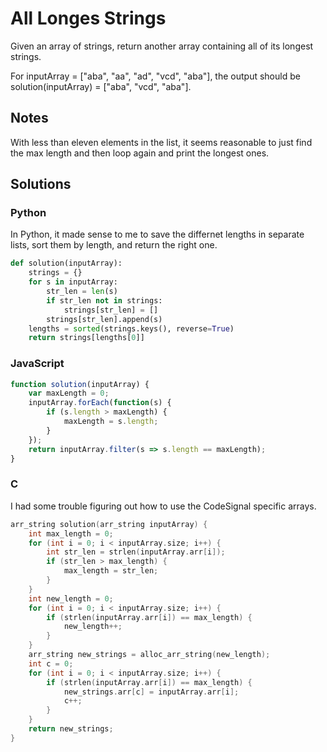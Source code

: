 # All Longes Strings
Given an array of strings, return another array containing all of its longest strings.

For inputArray = ["aba", "aa", "ad", "vcd", "aba"], the output should be
solution(inputArray) = ["aba", "vcd", "aba"].

## Notes
With less than eleven elements in the list, it seems reasonable to just find the max length and then loop again and print the longest ones.

## Solutions

### Python
In Python, it made sense to me to save the differnet lengths in separate lists, sort them by length, and return the right one.
```python
def solution(inputArray):
    strings = {}
    for s in inputArray:
        str_len = len(s)
        if str_len not in strings:
            strings[str_len] = []
        strings[str_len].append(s)
    lengths = sorted(strings.keys(), reverse=True)
    return strings[lengths[0]]
```

### JavaScript
```javascript
function solution(inputArray) {
    var maxLength = 0;
    inputArray.forEach(function(s) {
        if (s.length > maxLength) {
            maxLength = s.length;
        }
    });
    return inputArray.filter(s => s.length == maxLength);
}
```

### C
I had some trouble figuring out how to use the CodeSignal specific arrays.

```c
arr_string solution(arr_string inputArray) {
    int max_length = 0;
    for (int i = 0; i < inputArray.size; i++) {
        int str_len = strlen(inputArray.arr[i]);
        if (str_len > max_length) {
            max_length = str_len;
        }
    }
    int new_length = 0;
    for (int i = 0; i < inputArray.size; i++) {
        if (strlen(inputArray.arr[i]) == max_length) {
            new_length++;
        }
    }
    arr_string new_strings = alloc_arr_string(new_length);
    int c = 0;
    for (int i = 0; i < inputArray.size; i++) {
        if (strlen(inputArray.arr[i]) == max_length) {
            new_strings.arr[c] = inputArray.arr[i];
            c++;
        }
    }
    return new_strings;
}
```